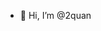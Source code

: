 - 👋 Hi, I’m @2quan


<!---
2quan/2quan is a ✨ special ✨ repository because its `README.md` (this file) appears on your GitHub profile.
You can click the Preview link to take a look at your changes.
--->
